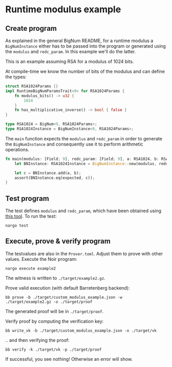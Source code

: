 # Runtime modulus example

## Create program

As explained in the general BigNum README, for a runtime modulus a `BigNumInstance` either has to be passed into the program or generated using the `modulus` and `redc_param`. In this example we'll do the latter.

This is an example assuming RSA for a modulus of 1024 bits.

At compile-time we know the number of bits of the modulus and can define the types:
```rust
struct RSA1024Params {}
impl RuntimeBigNumParamsTrait<9> for RSA1024Params {
    fn modulus_bits() -> u32 {
        1024
    }
    fn has_multiplicative_inverse() -> bool { false }
}

type RSA1024 = BigNum<9, RSA1024Params>;
type RSA1024Instance = BigNumInstance<9, RSA1024Params>;
```

The `main` function expects the `modulus` and `redc_param` in order to generate the `BigNumInstance` and consequently use it to perform arithmetic operations.

```rust
fn main(modulus: [Field; 9], redc_param: [Field; 9], a: RSA1024, b: RSA1024, expected: RSA1024) {
    let BNInstance: RSA1024Instance = BigNumInstance::new(modulus, redc_param);

    let c = BNInstance.add(a, b);
    assert(BNInstance.eq(expected, c));
}
```

## Test program

The test defines `modulus` and `redc_param`, which have been obtained using [this tool](https://github.com/noir-lang/noir-bignum-paramgen). To run the test:
```
nargo test
```

## Execute, prove & verify program

The testvalues are also in the `Prover.toml`. Adjust them to prove with other values. 
Execute the Noir program:
```
nargo execute example2
```
The witness is written to `./target/example2.gz`. 

Prove valid execution (with default Barretenberg backend):
```
bb prove -b ./target/custom_modulus_example.json -w ./target/example2.gz -o ./target/proof
```
The generated proof will be in `./target/proof`. 

Verify proof by computing the verification key:
```
bb write_vk -b ./target/custom_modulus_example.json -o ./target/vk
```
.. and then verifying the proof:
```
bb verify -k ./target/vk -p ./target/proof
```
If successful, you see nothing! Otherwise an error will show. 